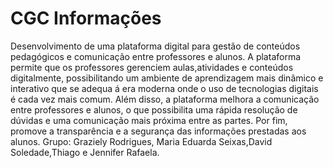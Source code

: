 # CGC Informações
Desenvolvimento de uma plataforma digital para gestão de conteúdos pedagógicos e comunicação entre professores e alunos. 
A plataforma permite que os professores gerenciem aulas,atividades e conteúdos digitalmente, possibilitando um ambiente de aprendizagem mais dinâmico e interativo que se adequa á era moderna onde o uso de tecnologias digitais é cada vez mais comum.
Além disso, a plataforma melhora a comunicação entre professores e alunos, o que possibilita uma rápida resolução de dúvidas e uma comunicação mais próxima entre as partes. Por fim, promove a transparência e a segurança das informações prestadas aos alunos.
Grupo: Graziely Rodrigues, Maria Eduarda Seixas,David Soledade,Thiago e Jennifer Rafaela.
